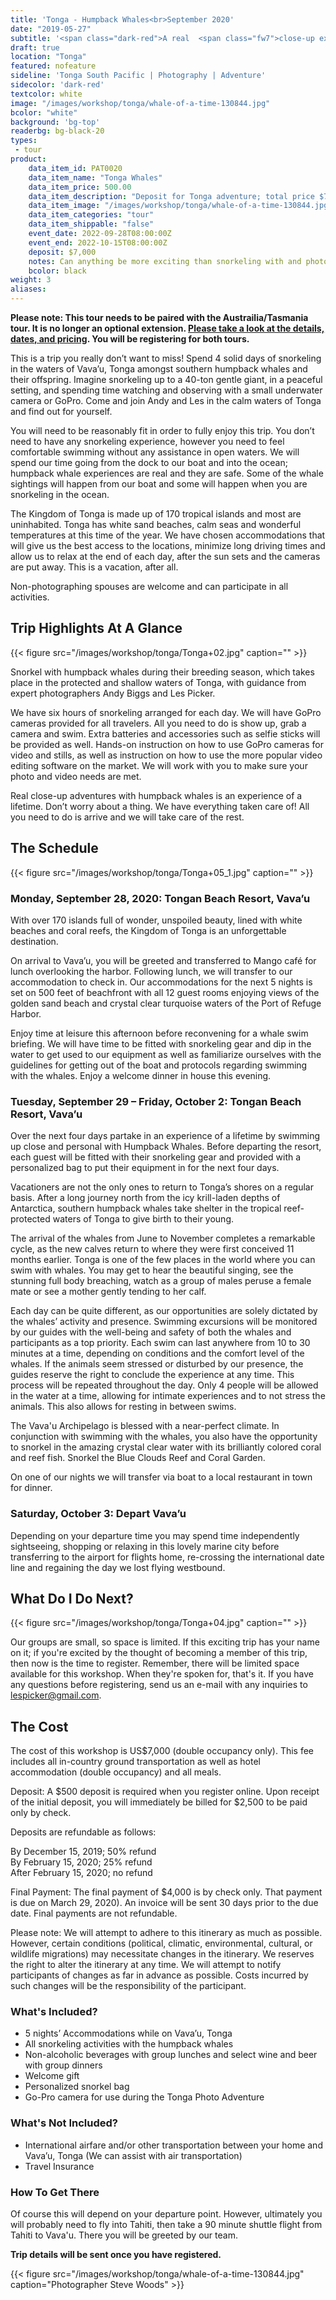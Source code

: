 ```yaml
---
title: 'Tonga - Humpback Whales<br>September 2020'
date: "2019-05-27"
subtitle: '<span class="dark-red">A real  <span class="fw7">close-up experience</span> with Les Picker.</span>'
draft: true
location: "Tonga"
featured: nofeature
sideline: 'Tonga South Pacific | Photography | Adventure'
sidecolor: 'dark-red'
textcolor: white
image: "/images/workshop/tonga/whale-of-a-time-130844.jpg"
bcolor: "white"
background: 'bg-top'
readerbg: bg-black-20
types:
 - tour
product:
    data_item_id: PAT0020
    data_item_name: "Tonga Whales"
    data_item_price: 500.00
    data_item_description: "Deposit for Tonga adventure; total price $7,000."
    data_item_image: "/images/workshop/tonga/whale-of-a-time-130844.jpg"
    data_item_categories: "tour"
    data_item_shippable: "false"
    event_date: 2022-09-28T08:00:00Z
    event_end: 2022-10-15T08:00:00Z
    deposit: $7,000
    notes: Can anything be more exciting than snorkeling with and photographing humpback whales and their calves? $7,000 per person double occupancy. After initial $500 deposit,  you will immediately be billed $2,500, to be paid by check. Final payment of $4,000 is due on March 29, 2020. Deposits are refundable as follows; 50% by December 15, 2021, and 25% by February 15, 2020. Final payments are not refundable. All costs are in U.S. dollars.  
    bcolor: black
weight: 3
aliases:
---
```

**Please note: This tour needs to be paired with the Austrailia/Tasmania tour. It is no longer an optional extension. [Please take a look at the details, dates, and pricing](/products/australia-tasmania/). You will be registering for both tours.**

This is a trip you really don’t want to miss! Spend 4 solid days of snorkeling in the waters of Vava’u, Tonga amongst southern humpback whales and their offspring. Imagine snorkeling up to a 40-ton gentle giant, in a peaceful setting, and spending time watching and observing with a small underwater camera or GoPro. Come and join Andy  and Les in the calm waters of Tonga and find out for yourself.

You will need to be reasonably fit in order to fully enjoy this trip. You don’t need to have any snorkeling experience, however you need to feel comfortable swimming without any assistance in open waters. We will spend our time going from the dock to our boat and into the ocean; humpback whale experiences are real and they are safe. Some of the whale sightings will happen from our boat and some will happen when you are snorkeling in the ocean.

The Kingdom of Tonga is made up of 170 tropical islands and most are uninhabited. Tonga has white sand beaches, calm seas and wonderful temperatures at this time of the year. We have chosen accommodations that will give us the best access to the locations, minimize long driving times and allow us to relax at the end of each day, after the sun sets and the cameras are put away. This is a vacation, after all.

Non-photographing spouses are welcome and can participate in all activities. 

## Trip Highlights At A Glance

{{< figure src="/images/workshop/tonga/Tonga+02.jpg" caption="" >}}

Snorkel with humpback whales during their breeding season, which takes place in the protected and shallow waters of Tonga, with guidance from expert photographers Andy Biggs and Les Picker.

We have six hours of snorkeling arranged for each day. We will have GoPro cameras provided for all travelers. All you need to do is show up, grab a camera and swim. Extra batteries and accessories such as selfie sticks will be provided as well. Hands-on instruction on how to use GoPro cameras for video and stills, as well as instruction on how to use the more popular video editing software on the market. We will work with you to make sure your photo and video needs are met.

Real close-up adventures with humpback whales is an experience of a lifetime. Don’t worry about a thing. We have everything taken care of! All you need to do is arrive and we will take care of the rest.

## The Schedule

{{< figure src="/images/workshop/tonga/Tonga+05_1.jpg" caption="" >}}

### Monday, September 28, 2020:  Tongan Beach Resort, Vava’u

With over 170 islands full of wonder, unspoiled beauty, lined with white beaches and coral reefs, the Kingdom of Tonga is an unforgettable destination.

On arrival to Vava’u, you will be greeted and transferred to Mango café for lunch overlooking the harbor. Following lunch, we will transfer to our accommodation to check in. Our accommodations for the next 5 nights is set on 500 feet of beachfront with all 12 guest rooms enjoying views of the golden sand beach and crystal clear turquoise waters of the Port of Refuge Harbor.

Enjoy time at leisure this afternoon before reconvening for a whale swim briefing. We will have time to be fitted with snorkeling gear and dip in the water to get used to our equipment as well as familiarize ourselves with the guidelines for getting out of the boat and protocols regarding swimming with the whales. Enjoy a welcome dinner in house this evening. 

### Tuesday, September 29 – Friday, October 2: Tongan Beach Resort, Vava’u

Over the next four days partake in an experience of a lifetime by swimming up close and personal with Humpback Whales. Before departing the resort, each guest will be fitted with their snorkeling gear and provided with a personalized bag to put their equipment in for the next four days. 

Vacationers are not the only ones to return to Tonga’s shores on a regular basis. After a long journey north from the icy krill-laden depths of Antarctica, southern humpback whales take shelter in the tropical reef-protected waters of Tonga to give birth to their young. 

The arrival of the whales from June to November completes a remarkable cycle, as the new calves return to where they were first conceived 11 months earlier. Tonga is one of the few places in the world where you can swim with whales. You may get to hear the beautiful singing, see the stunning full body breaching, watch as a group of males peruse a female mate or see a mother gently tending to her calf. 

Each day can be quite different, as our opportunities are solely dictated by the whales’ activity and presence. Swimming excursions will be monitored by our guides with the well-being and safety of both the whales and participants as a top priority. Each swim can last anywhere from 10 to 30 minutes at a time, depending on conditions and the comfort level of the whales. If the animals seem stressed or disturbed by our presence, the guides reserve the right to conclude the experience at any time. This process will be repeated throughout the day. Only 4 people will be allowed in the water at a time, allowing for intimate experiences and to not stress the animals. This also allows for resting in between swims. 

The Vava'u Archipelago is blessed with a near-perfect climate. In conjunction with swimming with the whales, you also have the opportunity to snorkel in the amazing crystal clear water with its brilliantly colored coral and reef fish. Snorkel the Blue Clouds Reef and Coral Garden.

On one of our nights we will transfer via boat to a local restaurant in town for dinner.

### Saturday, October 3: Depart Vava’u

Depending on your departure time you may spend time independently sightseeing, shopping or relaxing in this lovely marine city before transferring to the airport for flights home, re-crossing the international date line and regaining the day we lost flying westbound.

## What Do I Do Next?

{{< figure src="/images/workshop/tonga/Tonga+04.jpg" caption="" >}}

Our groups are small, so space is limited. If this exciting trip has your name on it; if you're excited by the thought of becoming a member of this trip, then now is the time to register. Remember, there will be limited space available for this workshop. When they're spoken for, that's it. If you have any questions before registering, send us an e-mail with any inquiries to lespicker@gmail.com.
 
## The Cost

The cost of this workshop is US$7,000 (double occupancy only). This fee includes all in-country ground transportation as well as hotel accommodation (double occupancy) and all meals.

Deposit: A $500 deposit is required when you register online. Upon receipt of the initial deposit, you will immediately be billed for $2,500 to be paid only by check.

Deposits are refundable as follows: 

By December 15, 2019; 50% refund<br>
By February 15, 2020; 25% refund<br>
After February 15, 2020; no refund<br>

Final Payment: The final payment of $4,000 is by check only. That payment is due on March 29, 2020). An invoice will be sent 30 days prior to the due date. Final payments are not refundable. 

Please note: We will attempt to adhere to this itinerary as much as possible. However, certain conditions (political, climatic, environmental, cultural, or wildlife migrations) may necessitate changes in the itinerary. We reserves the right to alter the itinerary at any time. We will attempt to notify participants of changes as far in advance as possible. Costs incurred by such changes will be the responsibility of the participant.

### What's Included?

- 5 nights’ Accommodations while on Vava’u, Tonga
- All snorkeling activities with the humpback whales
- Non-alcoholic beverages with group lunches and select wine and beer with group dinners
- Welcome gift
- Personalized snorkel bag
- Go-Pro camera for use during the Tonga Photo Adventure

### What's Not Included?

- International airfare and/or other transportation between your home and Vava’u, Tonga (We can assist with air transportation)
- Travel Insurance

### How To Get There

Of course this will depend on your departure point. However, ultimately you will probably need to fly into Tahiti, then take a 90 minute shuttle flight from Tahiti to Vava'u. There you will be greeted by our team. 

**Trip details will be sent once you have registered.** 

{{< figure src="/images/workshop/tonga/whale-of-a-time-130844.jpg" caption="Photographer Steve Woods" >}}

